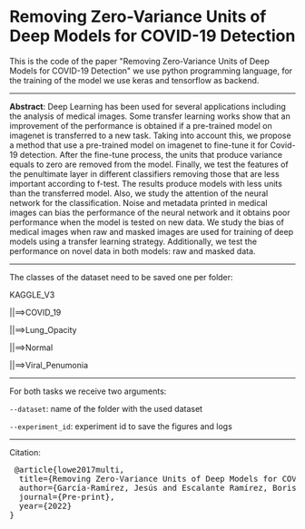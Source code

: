 # Removing Zero-Variance Units of Deep Models for COVID-19 Detection

This is the code of the paper "Removing Zero-Variance Units of Deep Models for COVID-19 Detection" we use python programming language, for the training of the model we use keras and tensorflow as backend.

---

**Abstract**: Deep Learning has been used for several applications including the analysis of medical images. Some transfer learning works show that an improvement of the performance is obtained if a pre-trained model on imagenet is transferred to a new task. Taking into account this, we propose a method that use a pre-trained model on imagenet to fine-tune it for Covid-19 detection. After the fine-tune process, the units that produce variance equals to zero are removed from the model. Finally, we test the features of the penultimate layer in different classifiers removing those that are less important according to f-test. The results produce models with less units than the transferred model. Also, we study the attention of the neural network for the classification. Noise and metadata printed in medical images can bias the performance of the neural network and it obtains poor performance when the model is tested on new data. We study the bias of medical images when raw and masked images are used for training of deep models using a transfer learning strategy. Additionally, we test the performance on novel data in both models: raw and masked data.

---

The classes of the dataset need to be saved one per folder:

KAGGLE_V3
 
 ||==>COVID_19
 
 ||==>Lung_Opacity
 
 ||==>Normal
 
 ||==>Viral_Penumonia
 
 ---
 For both tasks we receive two arguments:
 
 `--dataset`: name of the folder with the used dataset
 
 `--experiment_id`: experiment id to save the figures and logs
 
 ---
 Citation:
 <pre>
 @article{lowe2017multi,
  title={Removing Zero-Variance Units of Deep Models for COVID-19 Detection},
  author={García-Ramírez, Jesús and Escalante Ramírez, Boris and Olveres Montiel, Jimena},
  journal={Pre-print},
  year={2022}
}
</pre>
